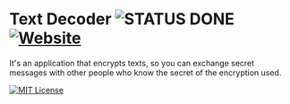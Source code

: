 
# Text Decoder ![STATUS DONE](https://img.shields.io/badge/STATUS-DONE-green) [![Website](https://img.shields.io/website?url=https%3A%2F%2Fjonnata.github.io%2Fchallengeonedecodificador4%2F)](https://jonnata.github.io/challengeonedecodificador4/)

It's an application that encrypts texts, so you can exchange secret messages with other people who know the secret of the encryption used.


[![MIT License](https://img.shields.io/badge/License-MIT-green.svg)](https://choosealicense.com/licenses/mit/)